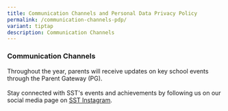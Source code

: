 ```yaml
---
title: Communication Channels and Personal Data Privacy Policy
permalink: /communication-channels-pdp/
variant: tiptap
description: Communication Channels
---
```

<h3><strong>Communication Channels</strong></h3>
<p>Throughout the year, parents will receive updates on key school events
through the Parent Gateway (PG).
<br>
<br>Stay connected with SST's events and achievements by following us on our
social media page on <a href="https://www.instagram.com/sst_edu_sg/" rel="noopener nofollow" target="_blank"><u>SST Instagram</u></a>.</p>
<p></p>